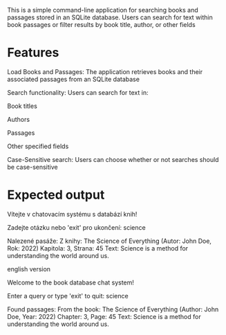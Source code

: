 This is a simple command-line application for searching books and passages stored in an SQLite database. Users can search for text within book passages or filter results by book title, author, or other fields

# Features

Load Books and Passages: The application retrieves books and their associated passages from an SQLite database

Search functionality: Users can search for text in:

Book titles

Authors

Passages

Other specified fields

Case-Sensitive search: Users can choose whether or not searches should be case-sensitive

# Expected output

Vítejte v chatovacím systému s databází knih!

Zadejte otázku nebo 'exit' pro ukončení: science

Nalezené pasáže:
Z knihy: The Science of Everything (Autor: John Doe, Rok: 2022)
Kapitola: 3, Strana: 45
Text: Science is a method for understanding the world around us.

english version

Welcome to the book database chat system!

Enter a query or type 'exit' to quit: science

Found passages:
From the book: The Science of Everything (Author: John Doe, Year: 2022)
Chapter: 3, Page: 45
Text: Science is a method for understanding the world around us.

